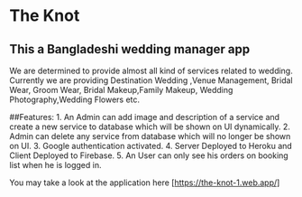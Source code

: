 # The Knot 
## This a Bangladeshi wedding manager app 

We are determined to provide almost all kind of services related to wedding. Currently we are providing Destination Wedding ,Venue Management, Bridal Wear, Groom Wear, Bridal Makeup,Family Makeup, Wedding Photography,Wedding Flowers etc.

##Features: 
    1. An Admin can add image and description of a service and create a new service to database which will be shown on UI dynamically.
  2. Admin can delete any service from database which will no longer be shown on UI.
  3. Google authentication activated.
  4. Server Deployed to Heroku and Client Deployed to Firebase.
  5. An User can only see his orders on booking list when he is logged in.

You may take a look at the application here [https://the-knot-1.web.app/]
